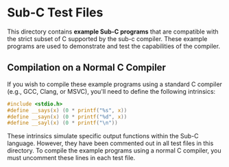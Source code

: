 # Sub-C Test Files

This directory contains **example Sub-C programs** that are compatible with
the strict subset of C supported by the sub-c compiler. These example programs
are used to demonstrate and test the capabilities of the compiler.

## Compilation on a Normal C Compiler

If you wish to compile these example programs using a standard C compiler
(e.g., GCC, Clang, or MSVC), you'll need to define the following intrinsics:

```c
#include <stdio.h>
#define __says(x) (0 * printf("%s", x))
#define __sayn(x) (0 * printf("%d", x))
#define __sayl(x) (0 * printf("\n"))
```

These intrinsics simulate specific output functions within the Sub-C language.
However, they have been commented out in all test files in this directory.
To compile the example programs using a normal C compiler, you must uncomment
these lines in each test file.
